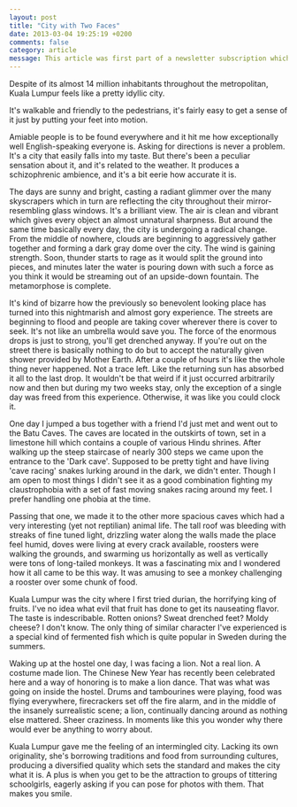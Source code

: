 ```yaml
---
layout: post
title: "City with Two Faces"
date: 2013-03-04 19:25:19 +0200
comments: false
category: article
message: This article was first part of a newsletter subscription which I was publishing when I was out on a world trip in 2013.
---
```


Despite of its almost 14 million inhabitants throughout the metropolitan, Kuala Lumpur feels like a pretty idyllic city.

It's walkable and friendly to the pedestrians, it's fairly easy to get a sense of it just by putting your feet into motion.

Amiable people is to be found everywhere and it hit me how exceptionally well English-speaking everyone is. Asking for directions is never a problem. It's a city that easily falls into my taste. But there's been a peculiar sensation about it, and it's related to the weather. It produces a schizophrenic ambience, and it's a bit eerie how accurate it is. 

The days are sunny and bright, casting a radiant glimmer over the many skyscrapers which in turn are reflecting the city throughout their mirror-resembling glass windows. It's a brilliant view. The air is clean and vibrant which gives every object an almost unnatural sharpness. But around the same time basically every day, the city is undergoing a radical change. From the middle of nowhere, clouds are beginning to aggressively gather together and forming a dark gray dome over the city. The wind is gaining strength. Soon, thunder starts to rage as it would split the ground into pieces, and minutes later the water is pouring down with such a force as you think it would be streaming out of an upside-down fountain. The metamorphose is complete. 

It's kind of bizarre how the previously so benevolent looking place has turned into this nightmarish and almost gory experience. The streets are beginning to flood and people are taking cover wherever there is cover to seek. It's not like an umbrella would save you. The force of the enormous drops is just to strong, you'll get drenched anyway. If you're out on the street there is basically nothing to do but to accept the naturally given shower provided by Mother Earth. After a couple of hours it's like the whole thing never happened. Not a trace left. Like the returning sun has absorbed it all to the last drop. It wouldn't be that weird if it just occurred arbitrarily now and then but during my two weeks stay, only the exception of a single day was freed from this experience. Otherwise, it was like you could clock it. 

One day I jumped a bus together with a friend I'd just met and went out to the Batu Caves. The caves are located in the outskirts of town, set in a limestone hill which contains a couple of various Hindu shrines. After walking up the steep staircase of nearly 300 steps we came upon the entrance to	 the 'Dark cave'. Supposed to be pretty tight and have living 'cave racing' snakes lurking around in the dark, we didn't enter. Though I am open to most things I didn't see it as a good combination fighting my claustrophobia with a set of fast moving snakes racing around my feet. I prefer handling one phobia at the time.	

Passing that one, we made it to the other more spacious caves which had a very interesting (yet not reptilian) animal life. The tall roof was bleeding with streaks of fine tuned light, drizzling water along the walls made the place feel humid, doves were living at every crack available, roosters were walking the grounds, and swarming us horizontally as well as vertically were tons of long-tailed monkeys. It was a fascinating mix and I wondered how it all came to be this way. It was amusing to see a monkey challenging a rooster over some chunk of food.

Kuala Lumpur was the city where I first tried durian, the horrifying king of fruits. I've no idea what evil that fruit has done to get its nauseating flavor. The taste is indescribable. Rotten onions? Sweat drenched feet? Moldy cheese? I don't know. The only thing of similar character I've experienced is a special kind of fermented fish which is quite popular in Sweden during the summers.

Waking up at the hostel one day, I was facing a lion. Not a real lion. A costume made lion. The Chinese New Year has recently been celebrated here and a way of honoring is to make a lion dance. That was what was going on inside the hostel. Drums and tambourines were playing, food was flying everywhere, firecrackers set off the fire alarm, and in the middle of the insanely surrealistic scene; a lion, continually dancing around as nothing else mattered. Sheer craziness. In moments like this you wonder why there would ever be anything to worry about.

Kuala Lumpur gave me the feeling of an intermingled city. Lacking its own originality, she's borrowing traditions and food from surrounding cultures, producing a diversified quality which sets the standard and makes the city what it is. A plus is when you get to be the attraction to groups of tittering schoolgirls, eagerly asking if you can pose for photos with them. That makes you smile.